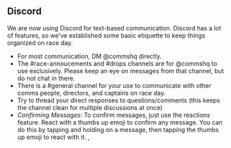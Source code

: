 ## Discord

We are now using Discord for text-based communication. Discord has a lot of features, so we've established some basic etiquette to keep things organized on race day.

- For most communication, DM @commshq directly.
- The #race-annoucements and #drops channels are for @commshq to use exclusively. Please keep an eye on messages from that channel, but do not chat in there.
- There is a #general channel for your use to communicate with other comms people, directors, and captains on race day.
- Try to thread your direct responses to questions/comments (this keeps the channel clean for multiple discussions at once)
- *Confirming Messages*: To confirm messages, just use the reactions feature. React with a thumbs up emoji to confirm any message. You can do this by tapping and holding on a message, then tapping the thumbs up emoji to react with it.
,
